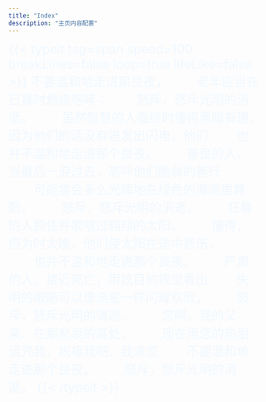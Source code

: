 ```yaml
---
title: "Index"
description: "主页内容配置"
---
```

<style>
.my-typeit
{
    color:aliceBlue;
    font-size:25px;
}
</style>
<div class="my-typeit">
    <!-- <span>欢迎，我</span> -->
    {{< typeit 
    tag=span
    speed=100
    breakLines=false
    loop=true
    lifeLike=false
    >}}
    不要温和地走进那良夜，
　　老年应当在日暮时燃烧咆哮；
　　怒斥，怒斥光明的消逝。
　　虽然智慧的人临终时懂得黑暗有理，　
　　因为他们的话没有迸发出闪电，他们
　　也并不温和地走进那个良夜。
　　善良的人，当最后一浪过去，高呼他们脆弱的善行
　　可能曾会多么光辉地在绿色的海湾里舞蹈，
　　怒斥，怒斥光明的消逝。
　　狂暴的人抓住并歌唱过翱翔的太阳，
　　懂得，但为时太晚，他们使太阳在途中悲伤，
　　也并不温和地走进那个良夜。
　　严肃的人，接近死亡，用炫目的视觉看出
　　失明的眼睛可以像流星一样闪耀欢欣，
　　怒斥，怒斥光明的消逝。
　　您啊，我的父亲．在那悲哀的高处．
　　现在用您的热泪诅咒我，祝福我吧．我求您
　　不要温和地走进那个良夜。
　　怒斥，怒斥光明的消逝。
    {{< /typeit >}}
</div>